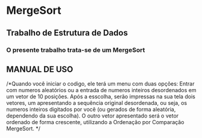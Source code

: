 # MergeSort

## Trabalho de Estrutura de Dados

### O presente trabalho trata-se de um MergeSort

## MANUAL DE USO
/*Quando você iniciar o codigo, ele terá um menu com duas opções: Entrar com numeros aleatórios ou a entrada de numeros inteiros desordenados em um vetor de 10 posições. Após a esscolha, serão impressas na sua tela dois vetores, um apresentando a sequência original desordenada, ou seja, os numeros inteiros digitados por você (ou gerados de forma aleatória, dependendo da sua escolha). O outro vetor apresentado será o vetor ordenado de forma crescente, utilizando a Ordenação por Comparação MergeSort. */
